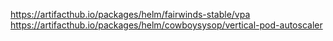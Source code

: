 https://artifacthub.io/packages/helm/fairwinds-stable/vpa
https://artifacthub.io/packages/helm/cowboysysop/vertical-pod-autoscaler
